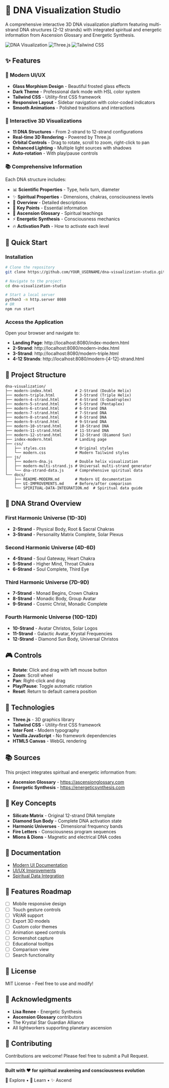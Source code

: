 # 🧬 DNA Visualization Studio

A comprehensive interactive 3D DNA visualization platform featuring multi-strand DNA structures (2-12 strands) with integrated spiritual and energetic information from Ascension Glossary and Energetic Synthesis.

![DNA Visualization](https://img.shields.io/badge/DNA-Visualization-brightgreen)
![Three.js](https://img.shields.io/badge/Three.js-0.132.2-blue)
![Tailwind CSS](https://img.shields.io/badge/Tailwind-CSS-38B2AC)

## ✨ Features

### 🎨 Modern UI/UX
- **Glass Morphism Design** - Beautiful frosted glass effects
- **Dark Theme** - Professional dark mode with HSL color system
- **Tailwind CSS** - Utility-first CSS framework
- **Responsive Layout** - Sidebar navigation with color-coded indicators
- **Smooth Animations** - Polished transitions and interactions

### 🧬 Interactive 3D Visualizations
- **11 DNA Structures** - From 2-strand to 12-strand configurations
- **Real-time 3D Rendering** - Powered by Three.js
- **Orbital Controls** - Drag to rotate, scroll to zoom, right-click to pan
- **Enhanced Lighting** - Multiple light sources with shadows
- **Auto-rotation** - With play/pause controls

### 📚 Comprehensive Information
Each DNA structure includes:
- 📊 **Scientific Properties** - Type, helix turn, diameter
- ✨ **Spiritual Properties** - Dimensions, chakras, consciousness levels
- 📖 **Overview** - Detailed descriptions
- 🔑 **Key Points** - Essential information
- 🌟 **Ascension Glossary** - Spiritual teachings
- ⚡ **Energetic Synthesis** - Consciousness mechanics
- 🔥 **Activation Path** - How to activate each level

## 🚀 Quick Start

### Installation

```bash
# Clone the repository
git clone https://github.com/YOUR_USERNAME/dna-visualization-studio.git

# Navigate to the project
cd dna-visualization-studio

# Start a local server
python3 -m http.server 8080
# OR
npm run start
```

### Access the Application

Open your browser and navigate to:
- **Landing Page**: http://localhost:8080/index-modern.html
- **2-Strand**: http://localhost:8080/modern-index.html
- **3-Strand**: http://localhost:8080/modern-triple.html
- **4-12 Strands**: http://localhost:8080/modern-[4-12]-strand.html

## 📁 Project Structure

```
dna-visualization/
├── modern-index.html          # 2-Strand (Double Helix)
├── modern-triple.html         # 3-Strand (Triple Helix)
├── modern-4-strand.html       # 4-Strand (G-Quadruplex)
├── modern-5-strand.html       # 5-Strand (Pentaplex)
├── modern-6-strand.html       # 6-Strand DNA
├── modern-7-strand.html       # 7-Strand DNA
├── modern-8-strand.html       # 8-Strand DNA
├── modern-9-strand.html       # 9-Strand DNA
├── modern-10-strand.html      # 10-Strand DNA
├── modern-11-strand.html      # 11-Strand DNA
├── modern-12-strand.html      # 12-Strand (Diamond Sun)
├── index-modern.html          # Landing page
├── css/
│   ├── styles.css             # Original styles
│   └── modern.css             # Modern Tailwind styles
├── js/
│   ├── modern-dna.js          # Double helix visualization
│   ├── modern-multi-strand.js # Universal multi-strand generator
│   └── dna-strand-data.js     # Comprehensive spiritual data
└── docs/
    ├── README-MODERN.md       # Modern UI documentation
    ├── UI-IMPROVEMENTS.md     # Before/after comparison
    └── SPIRITUAL-DATA-INTEGRATION.md  # Spiritual data guide
```

## 🌈 DNA Strand Overview

### First Harmonic Universe (1D-3D)
- **2-Strand** - Physical Body, Root & Sacral Chakras
- **3-Strand** - Personality Matrix Complete, Solar Plexus

### Second Harmonic Universe (4D-6D)
- **4-Strand** - Soul Gateway, Heart Chakra
- **5-Strand** - Higher Mind, Throat Chakra
- **6-Strand** - Soul Complete, Third Eye

### Third Harmonic Universe (7D-9D)
- **7-Strand** - Monad Begins, Crown Chakra
- **8-Strand** - Monadic Body, Group Avatar
- **9-Strand** - Cosmic Christ, Monadic Complete

### Fourth Harmonic Universe (10D-12D)
- **10-Strand** - Avatar Christos, Solar Logos
- **11-Strand** - Galactic Avatar, Krystal Frequencies
- **12-Strand** - Diamond Sun Body, Universal Christos

## 🎮 Controls

- **Rotate**: Click and drag with left mouse button
- **Zoom**: Scroll wheel
- **Pan**: Right-click and drag
- **Play/Pause**: Toggle automatic rotation
- **Reset**: Return to default camera position

## 🔧 Technologies

- **Three.js** - 3D graphics library
- **Tailwind CSS** - Utility-first CSS framework
- **Inter Font** - Modern typography
- **Vanilla JavaScript** - No framework dependencies
- **HTML5 Canvas** - WebGL rendering

## 📚 Sources

This project integrates spiritual and energetic information from:
- **Ascension Glossary** - https://ascensionglossary.com
- **Energetic Synthesis** - https://energeticsynthesis.com

## 🎯 Key Concepts

- **Silicate Matrix** - Original 12-strand DNA template
- **Diamond Sun Body** - Complete DNA activation state
- **Harmonic Universes** - Dimensional frequency bands
- **Fire Letters** - Consciousness program sequences
- **Mions & Dions** - Magnetic and electrical DNA codes

## 📖 Documentation

- [Modern UI Documentation](README-MODERN.md)
- [UI/UX Improvements](UI-IMPROVEMENTS.md)
- [Spiritual Data Integration](SPIRITUAL-DATA-INTEGRATION.md)

## 🌟 Features Roadmap

- [ ] Mobile responsive design
- [ ] Touch gesture controls
- [ ] VR/AR support
- [ ] Export 3D models
- [ ] Custom color themes
- [ ] Animation speed controls
- [ ] Screenshot capture
- [ ] Educational tooltips
- [ ] Comparison view
- [ ] Search functionality

## 📄 License

MIT License - Feel free to use and modify!

## 🙏 Acknowledgments

- **Lisa Renee** - Energetic Synthesis
- **Ascension Glossary** contributors
- The Krystal Star Guardian Alliance
- All lightworkers supporting planetary ascension

## 🤝 Contributing

Contributions are welcome! Please feel free to submit a Pull Request.

---

**Built with ❤️ for spiritual awakening and consciousness evolution**

🧬 Explore • 🌟 Learn • ✨ Ascend
